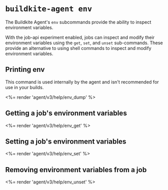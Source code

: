 # `buildkite-agent env`

The Buildkite Agent's `env` subcommands provide the ability to inspect environment variables.

With the job-api experiment enabled, jobs can inspect and modify their environment variables using the `get`, `set`, and `unset` sub-commands. These provide an alternative to using shell commands to inspect and modify environment variables.

## Printing env

This command is used internally by the agent and isn't recommended for use in your builds.

<%= render 'agent/v3/help/env_dump' %>

## Getting a job's environment variables

<%= render 'agent/v3/help/env_get' %>

## Setting a job's environment variables

<%= render 'agent/v3/help/env_set' %>

## Removing environment variables from a job

<%= render 'agent/v3/help/env_unset' %>
